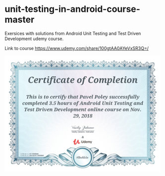 # unit-testing-in-android-course-master

Exersices with solutions from Android Unit Testing and Test Driven Development udemy course.

Link to course
https://www.udemy.com/share/100gtAA0AYeVxSR3Q=/

![Alt Text](https://github.com/pavelpoley/unit-testing-in-android-course-master/blob/master/UC-1D525BA8.jpg)
